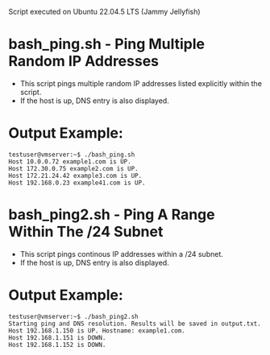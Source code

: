 Script executed on Ubuntu 22.04.5 LTS (Jammy Jellyfish)

# bash_ping.sh - Ping Multiple Random IP Addresses
- This script pings multiple random IP addresses listed explicitly within the script.
- If the host is up, DNS entry is also displayed.
# Output Example:
```
testuser@vmserver:~$ ./bash_ping.sh
Host 10.0.0.72 example1.com is UP.
Host 172.30.0.75 example2.com is UP.
Host 172.21.24.42 example3.com is UP.
Host 192.168.0.23 example41.com is UP.
```

# bash_ping2.sh - Ping A Range Within The /24 Subnet
- This script pings continous IP addresses within a /24 subnet.
- If the host is up, DNS entry is also displayed.
# Output Example:
```
testuser@vmserver:~$ ./bash_ping2.sh
Starting ping and DNS resolution. Results will be saved in output.txt.
Host 192.168.1.150 is UP. Hostname: example1.com.
Host 192.168.1.151 is DOWN.
Host 192.168.1.152 is DOWN.
```
